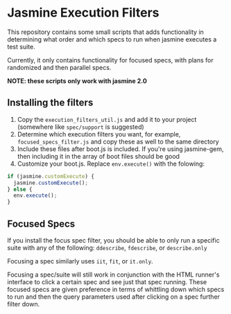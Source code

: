 # Jasmine Execution Filters #

This repository contains some small scripts that adds functionality in determining what order and which specs to run when jasmine executes a test suite.

Currently, it only contains functionality for focused specs, with plans for randomized and then parallel specs.

__NOTE: these scripts only work with jasmine 2.0__

## Installing the filters ##

1. Copy the `execution_filters_util.js` and add it to your project (somewhere like `spec/support` is suggested)
1. Determine which execution filters you want, for example, `focused_specs_filter.js` and copy these as well to the same directory
1. Include these files after boot.js is included. If you're using jasmine-gem, then including it in the array of boot files should be good
1. Customize your boot.js. Replace `env.execute()` with the folowing:

```javascript
if (jasmine.customExecute) {
  jasmine.customExecute();
} else {
  env.execute();
}
```

## Focused Specs ##

If you install the focus spec filter, you should be able to only run a specific suite with any of the following: 
`ddescribe`, `fdescribe`, or `describe.only`

Focusing a spec similarly uses `iit`, `fit`, or `it.only`. 

Focusing a spec/suite will still work in conjunction with the HTML runner's interface to click a certain spec and see just that spec running. These focused specs are given preference in terms of whittling down which specs to run and then the query parameters used after clicking on a spec further filter down.

